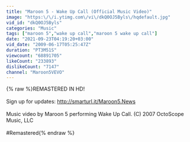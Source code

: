 ```yaml
---
title: "Maroon 5 - Wake Up Call (Official Music Video)"
image: "https:\/\/i.ytimg.com\/vi\/dkQ0OJ5Byls\/hqdefault.jpg"
vid_id: "dkQ0OJ5Byls"
categories: "Music"
tags: ["maroon 5","wake up call","maroon 5 wake up call"]
date: "2021-09-23T04:19:20+03:00"
vid_date: "2009-06-17T05:25:47Z"
duration: "PT3M51S"
viewcount: "68891705"
likeCount: "233893"
dislikeCount: "7147"
channel: "Maroon5VEVO"
---
```

{% raw %}REMASTERED IN HD!<br /><br />Sign up for updates: <a rel="nofollow" target="blank" href="http://smarturl.it/Maroon5.News">http://smarturl.it/Maroon5.News</a><br /><br />Music video by Maroon 5 performing Wake Up Call. (C) 2007 OctoScope Music, LLC<br /><br />#Remastered{% endraw %}
